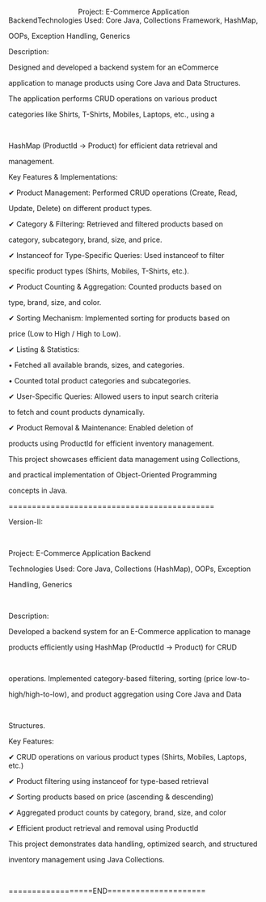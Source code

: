 &nbsp; &nbsp; &nbsp; &nbsp; &nbsp; &nbsp; &nbsp; &nbsp; &nbsp; &nbsp; &nbsp; &nbsp; &nbsp; &nbsp; &nbsp; &nbsp; &nbsp; &nbsp;Project: E-Commerce Application BackendTechnologies Used: Core Java, Collections Framework, HashMap,

OOPs, Exception Handling, Generics

Description:

Designed and developed a backend system for an eCommerce

application to manage products using Core Java and Data
Structures.

The application performs CRUD operations on various product

categories like Shirts, T-Shirts, Mobiles, Laptops, etc., using a

&nbsp;

HashMap (ProductId → Product) for efficient data retrieval and

management.

Key Features &amp; Implementations:

✔ Product Management: Performed CRUD
operations (Create, Read,

Update, Delete) on different product types.

✔ Category &amp; Filtering: Retrieved
and filtered products based on

category, subcategory, brand, size, and price.

✔ Instanceof for Type-Specific Queries:
Used instanceof to filter

specific product types (Shirts, Mobiles, T-Shirts, etc.).

✔ Product Counting &amp; Aggregation:
Counted products based on

type, brand, size, and color.

✔ Sorting Mechanism: Implemented
sorting for products based on

price (Low to High / High to Low).

✔ Listing &amp; Statistics:

• Fetched all available brands, sizes, and categories.

• Counted total product categories and subcategories.

✔ User-Specific Queries: Allowed users
to input search criteria

to fetch and count products dynamically.

✔ Product Removal &amp; Maintenance:
Enabled deletion of

products using ProductId for efficient inventory management.

This project showcases efficient data management using
Collections,

and practical implementation of Object-Oriented Programming

concepts in Java.

============================================

Version-II:

&nbsp;

Project: E-Commerce Application Backend

Technologies Used: Core Java, Collections (HashMap), OOPs,
Exception

Handling, Generics

&nbsp;

Description:

Developed a backend system for an E-Commerce application to manage

products efficiently using HashMap (ProductId → Product) for CRUD

&nbsp;

operations. Implemented category-based filtering, sorting (price
low-to-

high/high-to-low), and product aggregation using Core Java and
Data

&nbsp;

Structures.

Key Features:

✔ CRUD operations on various product
types (Shirts, Mobiles, Laptops, etc.)

✔ Product filtering using instanceof
for type-based retrieval

✔ Sorting products based on price
(ascending &amp; descending)

✔ Aggregated product counts by
category, brand, size, and color

✔ Efficient product retrieval and
removal using ProductId

This project demonstrates data handling, optimized search, and
structured

inventory management using Java Collections.

&nbsp;

==================END=====================